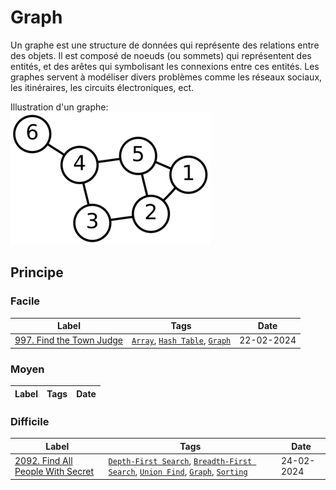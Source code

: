 # Graph

Un graphe est une structure de données qui représente des relations entre des objets. Il est composé de noeuds (ou sommets) qui représentent des entités, et des arêtes qui symbolisant les connexions entre ces entités. Les graphes servent à modéliser divers problèmes comme les réseaux sociaux, les itinéraires, les circuits électroniques, ect.

Illustration d'un graphe:  
<img src="../imgs/skills/graph-1.png"/>

## Principe

### Facile

| Label                                                             | Tags                                                                          | Date       |
| ----------------------------------------------------------------- | ----------------------------------------------------------------------------- | ---------- |
| [997. Find the Town Judge](../0997.%20Find%20the%20Town%20Judge/) | [`Array`](./array.md), [`Hash Table`](./hash_table.md), [`Graph`](./graph.md) | 22-02-2024 |

### Moyen

| Label | Tags | Date |
| ----- | ---- | ---- |

### Difficile

| Label                                                                                | Tags                                                                                                                                                    | Date       |
| ------------------------------------------------------------------------------------ | ------------------------------------------------------------------------------------------------------------------------------------------------------- | ---------- |
| [2092. Find All People With Secret](../2092.%20Find%20All%20People%20With%20Secret/) | [`Depth-First Search`](./dfs.md), [`Breadth-First Search`](./bfs.md), [`Union Find`](./union_find.md), [`Graph`](./graph.md), [`Sorting`](./sorting.md) | 24-02-2024 |
